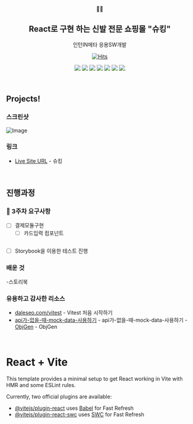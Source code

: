 <br/>
<p align="middle">
🥾🥾
</p>

<h2 align="middle">React로 구현 하는 신발 전문 쇼핑몰 "슈킹"</h2>
<p align="middle">인턴IN메타 응용SW개발</p>
<div align="center">
  
[![Hits](https://hits.seeyoufarm.com/api/count/incr/badge.svg?url=https%3A%2F%2Fgithub.com%2Feunjikimdev%2Finterninmeta&count_bg=%2379C83D&title_bg=%23555555&icon=&icon_color=%23E7E7E7&title=%EB%B0%A9%EB%AC%B8%EC%9E%90%EC%88%98&edge_flat=false)](https://hits.seeyoufarm.com)

</div>
<p align="middle">
  <img src="https://img.shields.io/badge/language-html-red.svg?style=flat-square"/>
  <img src="https://img.shields.io/badge/language-css-blue.svg?style=flat-square"/>
  <img src="https://img.shields.io/badge/language-js-yellow.svg?style=flat-square"/>
  <img src="https://img.shields.io/badge/UI library-React-61DAFB.svg?style=flat-square"/>
  <img src="https://img.shields.io/badge/build tool-Vite-646CFF.svg?style=flat-square"/>
  <img src="https://img.shields.io/badge/test framework-Vitest-green.svg?style=flat-square"/>
  <img src="https://img.shields.io/badge/UI tool-Storybook-FF4785.svg?style=flat-square"/>
  </a>
</p>
<br/>

## Projects!

### 스크린샷

![Image](https://github.com/user-attachments/assets/3a5f7359-a2fc-4635-82c1-89ba0bcd35c5)

### 링크

- [Live Site URL](https://velvety-sorbet-24b6b7.netlify.app/) - 슈킹

</br>

## 진행과정

### 🚩 3주차 요구사항

- [ ] 결제모듈구현
  - [ ] 카드입력 컴포넌트

```js

```

- [ ] Storybook을 이용한 테스트 진행

### 배운 것

-스토리북

### 유용하고 감사한 리소스

- [daleseo.com/vitest](https://www.daleseo.com/vitest/) - Vitest 처음 시작하기
- [api가-없을-때-mock-data-사용하기](https://velog.io/@jjnote22/api%EA%B0%80-%EC%97%86%EC%9D%84-%EB%95%8C-mock-data-%EC%82%AC%EC%9A%A9%ED%95%98%EA%B8%B0) - api가-없을-때-mock-data-사용하기 -[ObjGen](https://www.objgen.com/json/local/design) - ObjGen

<br/>

# React + Vite

This template provides a minimal setup to get React working in Vite with HMR and some ESLint rules.

Currently, two official plugins are available:

- [@vitejs/plugin-react](https://github.com/vitejs/vite-plugin-react/blob/main/packages/plugin-react/README.md) uses [Babel](https://babeljs.io/) for Fast Refresh
- [@vitejs/plugin-react-swc](https://github.com/vitejs/vite-plugin-react-swc) uses [SWC](https://swc.rs/) for Fast Refresh
